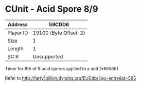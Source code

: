 
#  CUnit - Acid Spore 8/9
Address   | 59CDD6
----------|-------------
Player ID | 19100 (Byte Offset: 2)
Size 	  | 1
Length 	  | 1
SC:R      | Unsupported

Timer for 8th of 9 acid spores applied to a unit (*65536)

Refer to http://farty1billion.dyndns.org/EUDdb/?pg=entry&id=595
